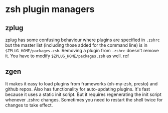 # zsh plugin managers

## zplug

zplug has some confusing behaviour where plugins are specified in `.zshrc` but the master list (including those added for the command line) is in `$ZPLUG_HOME/packages.zsh`. Removing a plugin from `.zshrc` doesn't remove it. You have to modify `$ZPLUG_HOME/packages.zsh` as well. [ref](https://github.com/zplug/zplug/issues/108#issuecomment-636329109)

## zgen

It makes it easy to load plugins from frameworks (oh-my-zsh, presto) and github repos.
Also has functionality for auto-updating plugins.
It's fast because it uses a static init script.
But it requires regenerating the init script whenever .zshrc changes. Sometimes you need to restart the shell twice for changes to take effect.
